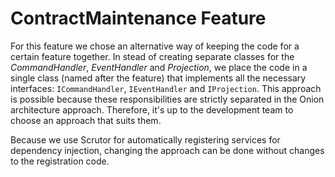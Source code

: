 # ContractMaintenance Feature

For this feature we chose an alternative way of keeping the code for a certain feature together. In stead of creating separate classes for the *CommandHandler*, *EventHandler* and *Projection*, we place the code in a single class (named after the feature) that implements all the necessary interfaces: `ICommandHandler`, `IEventHandler` and `IProjection`. This approach is possible because these responsibilities are strictly separated in the Onion architecture approach. Therefore, it's up to the development team to choose an approach that suits them.

Because we use Scrutor for automatically registering services for dependency injection, changing the approach can be done without changes to the registration code.
